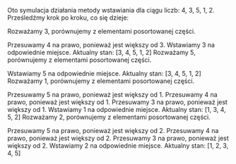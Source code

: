 Oto symulacja działania metody wstawiania dla ciągu liczb: 4, 3, 5, 1, 2. Prześledźmy krok po kroku, co się dzieje:

Rozważamy 3, porównujemy z elementami posortowanej części.

Przesuwamy 4 na prawo, ponieważ jest większy od 3.
Wstawiamy 3 na odpowiednie miejsce. Aktualny stan: [3, 4, 5, 1, 2]
Rozważamy 5, porównujemy z elementami posortowanej części.

Wstawiamy 5 na odpowiednie miejsce. Aktualny stan: [3, 4, 5, 1, 2]
Rozważamy 1, porównujemy z elementami posortowanej części.

Przesuwamy 5 na prawo, ponieważ jest większy od 1.
Przesuwamy 4 na prawo, ponieważ jest większy od 1.
Przesuwamy 3 na prawo, ponieważ jest większy od 1.
Wstawiamy 1 na odpowiednie miejsce. Aktualny stan: [1, 3, 4, 5, 2]
Rozważamy 2, porównujemy z elementami posortowanej części.

Przesuwamy 5 na prawo, ponieważ jest większy od 2.
Przesuwamy 4 na prawo, ponieważ jest większy od 2.
Przesuwamy 3 na prawo, ponieważ jest większy od 2.
Wstawiamy 2 na odpowiednie miejsce. Aktualny stan: [1, 2, 3, 4, 5]